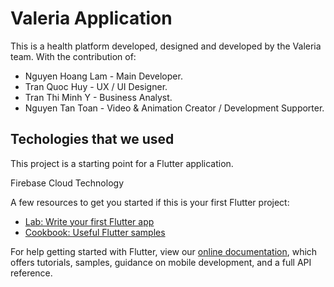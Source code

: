 # Valeria Application

This is a health platform developed, designed and developed by the Valeria team. With the contribution of:
+ Nguyen Hoang Lam - Main Developer.
+ Tran Quoc Huy - UX / UI Designer.
+ Tran Thi Minh Y - Business Analyst.
+ Nguyen Tan Toan - Video & Animation Creator / Development Supporter.

## Techologies that we used

This project is a starting point for a Flutter application.

Firebase Cloud Technology

A few resources to get you started if this is your first Flutter project:

- [Lab: Write your first Flutter app](https://flutter.dev/docs/get-started/codelab)
- [Cookbook: Useful Flutter samples](https://flutter.dev/docs/cookbook)

For help getting started with Flutter, view our
[online documentation](https://flutter.dev/docs), which offers tutorials,
samples, guidance on mobile development, and a full API reference.
